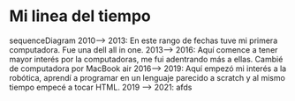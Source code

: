 # Mi linea del tiempo



sequenceDiagram
2010--> 2013: En este rango de fechas tuve mi primera computadora. Fue una dell all in one.
2013--> 2016: Aquí comence a tener mayor interés por la computadoras, me fui adentrando más a ellas. Cambié de computadora por MacBook air
2016--> 2019: Aquí empezó mi interés a la robótica, aprendí a programar en un lenguaje parecido a scratch y al mismo tiempo empecé a tocar HTML.
2019 --> 2021: afds
